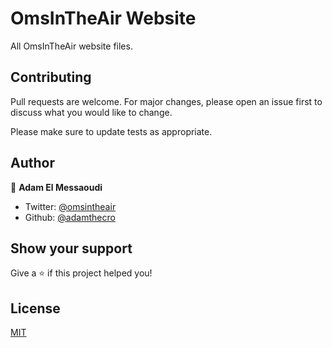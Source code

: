 # OmsInTheAir Website

All OmsInTheAir website files.

## Contributing
Pull requests are welcome. For major changes, please open an issue first to discuss what you would like to change.

Please make sure to update tests as appropriate.

## Author

👤 **Adam El Messaoudi**

* Twitter: [@omsintheair](https://twitter.com/omsintheair)
* Github: [@adamthecro](https://github.com/adamthecro)

## Show your support

Give a ⭐️ if this project helped you!

## License
[MIT](https://choosealicense.com/licenses/mit/)
